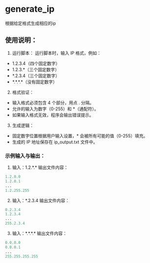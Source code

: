# generate_ip
根据给定格式生成相应的ip

## 使用说明：
  1. 运行脚本： 运行脚本时，输入 IP 格式，例如：

- 1.2.3.4（四个固定数字）
- 1.2.3.\*（三个固定数字）
- \*.2.3.4（三个固定数字）
- \*.\*.\*.\*（没有固定数字）
2. 格式验证：

- 输入格式必须包含 4 个部分，用点 . 分隔。
- 允许的输入为数字（0-255）和 \*（通配符）。
- 如果输入格式无效，程序会输出错误提示。
3. 生成逻辑：

- 固定数字位置根据用户输入设置，\* 会被所有可能的值（0-255）填充。
- 生成的 IP 地址保存在 ip_output.txt 文件中。


### 示例输入与输出：
1. 输入：1.2.\*.\*
输出文件内容：


```python
1.2.0.0
1.2.0.1
...
1.2.255.255
```

2. 输入：\*.2.3.4
输出文件内容：

```python
0.2.3.4
1.2.3.4
...
255.2.3.4
```

3. 输入：\*.\*.\*.\*
输出文件内容：

```python
0.0.0.0
0.0.0.1
...
255.255.255.255
```
